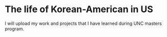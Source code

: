 # The life of Korean-American in US

I will upload my work and projects that I have learned during UNC masters program.
